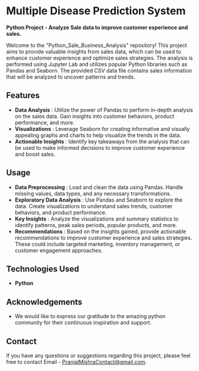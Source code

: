 # Multiple Disease Prediction System
**Python Project - Analyze Sale data to improve customer experience and sales.**

Welcome to the "Python_Sale_Business_Analysis" repository! This project aims to provide valuable insights from sales data, which can be used to enhance customer experience and optimize sales strategies. The analysis is performed using Jupyter Lab and utilizes popular Python libraries such as Pandas and Seaborn. The provided CSV data file contains sales information that will be analyzed to uncover patterns and trends.

## Features

* **Data Analysis** : Utilize the power of Pandas to perform in-depth analysis on the sales data. Gain insights into customer behaviors, product performance, and more.
* **Visualizations** : Leverage Seaborn for creating informative and visually appealing graphs and charts to help visualize the trends in the data.
* **Actionable Insights** :  Identify key takeaways from the analysis that can be used to make informed decisions to improve customer experience and boost sales.

## Usage

* **Data Preprocessing** : Load and clean the data using Pandas. Handle missing values, data types, and any necessary transformations.
* **Exploratory Data Analysis** : Use Pandas and Seaborn to explore the data. Create visualizations to understand sales trends, customer behaviors, and product performance.
* **Key Insights** : Analyze the visualizations and summary statistics to identify patterns, peak sales periods, popular products, and more.
* **Recommendations** :  Based on the insights gained, provide actionable recommendations to improve customer experience and sales strategies. These could include targeted marketing, inventory management, or customer engagement approaches.

## Technologies Used

* **Python**

## Acknowledgements

* We would like to express our gratitude to the amazing python community for their continuous inspiration and support.

## Contact

If you have any questions or suggestions regarding this project, please feel free to contact Email - PranjalMishraContact@gmail.com. 
